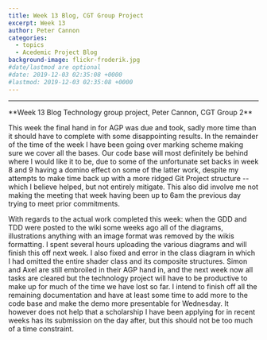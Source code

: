 ```yaml
---
title: Week 13 Blog, CGT Group Project
excerpt: Week 13
author: Peter Cannon
categories:
  - topics
  - Acedemic Project Blog
background-image: flickr-froderik.jpg
#date/lastmod are optional
#date: 2019-12-03 02:35:08 +0000
#lastmod: 2019-12-03 02:35:08 +0000
---
```


<hr />
**Week 13 Blog Technology group project, Peter Cannon, CGT Group 2**

This week the final hand in for AGP was due and took, sadly more time than it should have to complete with some disappointing results. In the remainder of the time of the week I have been going over marking scheme making sure we cover all the bases. Our code base will most definitely be behind where I would like it to be, due to some of the unfortunate set backs in week 8 and 9 having a domino effect on some of the latter work, despite my attempts to make time back up with a more ridged Git Project structure -- which I believe helped, but not entirely mitigate. This also did involve me not making the meeting that week having been up to 6am the previous day trying to meet prior commitments.

With regards to the actual work completed this week: when the GDD and TDD were posted to the wiki some weeks ago all of the diagrams, illustrations anything with an image format was removed by the wikis formatting. I spent several hours uploading the various diagrams and will finish this off next week. I also fixed and error in the class diagram in which I had omitted the entire shader class and its composite structures. Simon and Axel are still embroiled in their AGP hand in, and the next week now all tasks are cleared but the technology project will have to be productive to make up for much of the time we have lost so far. I intend to finish off all the remaining documentation and have at least some time to add more to the code base and make the demo more presentable for Wednesday. It however does not help that a scholarship I have been applying for in recent weeks has its submission on the day after, but this should not be too much of a time constraint.
